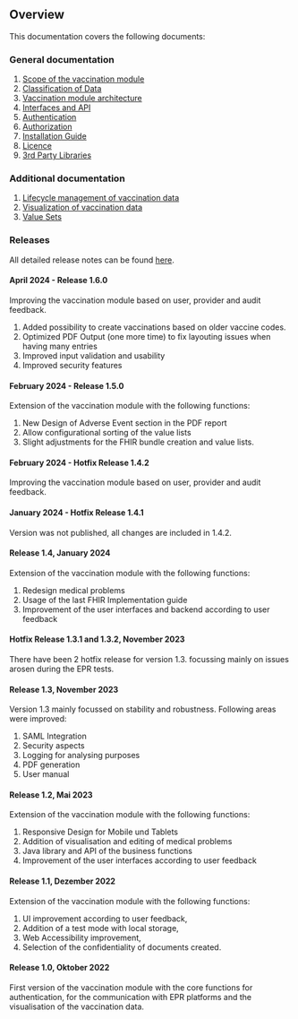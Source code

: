 ## Overview

This documentation covers the following documents:

### General documentation

1. [Scope of the vaccination module](./01_Scope.md)
2. [Classification of Data](./02_Data.md)
3. [Vaccination module architecture](./03_Architecture.md)
4. [Interfaces and API](./04_Interfaces.md)
5. [Authentication](./05_Authentication.md)
6. [Authorization](./06_Authorization.md)
7. [Installation Guide](./07_Installation.md)
8. [Licence](./09_License.md)
9. [3rd Party Libraries](./10_Libraries.md)


### Additional documentation

1. [Lifecycle management of vaccination data](./101_Lifecycle.md)
2. [Visualization of vaccination data](./102_VACD.md)
3. [Value Sets](./103_ValueSets.md)

### Releases
All detailed release notes can be found [here](https://github.com/ehealthsuisse/Impfmodul-Phase-I/blob/main/Implementation/Releases/release-notes.md).

#### April 2024 - Release 1.6.0
Improving the vaccination module based on user, provider and audit feedback.

1. Added possibility to create vaccinations based on older vaccine codes.
2. Optimized PDF Output (one more time) to fix layouting issues when having many entries
3. Improved input validation and usability
4. Improved security features

#### February 2024 - Release 1.5.0
Extension of the vaccination module with the following functions:

1. New Design of Adverse Event section in the PDF report
2. Allow configurational sorting of the value lists
3. Slight adjustments for the FHIR bundle creation and value lists.

#### February 2024 - Hotfix Release 1.4.2
Improving the vaccination module based on user, provider and audit feedback.

#### January 2024 - Hotfix Release 1.4.1
Version was not published, all changes are included in 1.4.2. 

#### Release 1.4, January 2024
Extension of the vaccination module with the following functions:

1. Redesign medical problems 
2. Usage of the last FHIR Implementation guide 
3. Improvement of the user interfaces and backend according to user feedback


#### Hotfix Release 1.3.1 and 1.3.2, November 2023
There have been 2 hotfix release for version 1.3. focussing mainly on issues arosen during the EPR tests. 


#### Release 1.3, November 2023
Version 1.3 mainly focussed on stability and robustness. Following areas were improved:

1. SAML Integration
2. Security aspects
3. Logging for analysing purposes
4. PDF generation
4. User manual


#### Release 1.2, Mai 2023
Extension of the vaccination module with the following functions:

1. Responsive Design for Mobile und Tablets
2. Addition of visualisation and editing of medical problems
3. Java library and API of the business functions
4. Improvement of the user interfaces according to user feedback


#### Release 1.1, Dezember 2022
Extension of the vaccination module with the following functions:

1. UI improvement according to user feedback,
2. Addition of a test mode with local storage,
3. Web Accessibility improvement,
4. Selection of the confidentiality of documents created.


#### Release 1.0, Oktober 2022
First version of the vaccination module with the core functions for authentication, for the communication with EPR platforms and the visualisation of the vaccination data.
